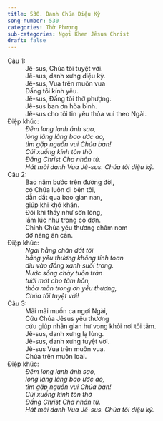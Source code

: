 ```yaml
---
title: 530. Danh Chúa Diệu Kỳ
song-number: 530
categories: Thờ Phượng
sub-categories: Ngợi Khen Jêsus Christ
draft: false
---
```

<dl><dt>Câu 1:</dt><dd data-verse="1">Jê-sus, Chúa tôi tuyệt vời. <br/>Jê-sus, danh xưng diệu kỳ. <br/>Jê-sus, Vua trên muôn vua <br/>Đấng tôi kính yêu. <br/>Jê-sus, Đấng tôi thờ phượng. <br/>Jê-sus ban ơn hòa bình. <br/>Jê-sus cho tôi tin yêu thỏa vui theo Ngài. </dd><dt>Điệp khúc:</dt><dd data-chorus="1"><em>Đêm long lanh ánh sao, <br/>lòng lâng lâng bao ước ao, <br/>tìm gặp nguồn vui Chúa ban! <br/>Cúi xuống kính tôn thờ <br/>Đấng Christ Cha nhân từ. <br/>Hát mãi danh Vua Jê-sus. Chúa tôi diệu kỳ. </em></dd><dt>Câu 2:</dt><dd data-verse="2">Bao năm bước trên đường đời, <br/>có Chúa luôn đi bên tôi, <br/>dẫn dắt qua bao gian nan, <br/>giúp khi khó khăn. <br/>Đôi khi thấy như sờn lòng, <br/>lắm lúc như trong cô đơn. <br/>Chính Chúa yêu thương chăm nom <br/>đỡ nâng ân cần. </dd><dt>Điệp khúc:</dt><dd data-chorus="1"><em>Ngài hằng chăn dắt tôi <br/>bằng yêu thương không tính toan <br/>dìu vào đồng xanh suối trong. <br/>Nước sống chảy tuôn tràn <br/>tưới mát cho tâm hồn, <br/>thỏa mãn trong ơn yêu thương, <br/>Chúa tôi tuyệt vời! </em></dd><dt>Câu 3:</dt><dd data-verse="3">Mãi mãi muốn ca ngợi Ngài, <br/>Cứu Chúa Jêsus yêu thương <br/>cứu giúp nhân gian hư vong khỏi nơi tối tăm. <br/>Jê-sus, danh xưng lạ lùng. <br/>Jê-sus, danh xưng tuyệt vời. <br/>Jê-sus Vua trên muôn vua. <br/>Chúa trên muôn loài. </dd><dt>Điệp khúc:</dt><dd data-chorus="1"><em>Đêm long lanh ánh sao, <br/>lòng lâng lâng bao ước ao, <br/>tìm gặp nguồn vui Chúa ban! <br/>Cúi xuống kính tôn thờ <br/>Đấng Christ Cha nhân từ. <br/>Hát mãi danh Vua Jê-sus. Chúa tôi diệu kỳ. </em></dd></dl>